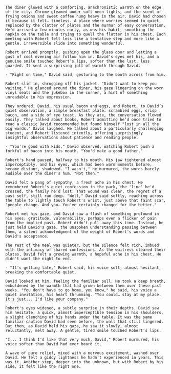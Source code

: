 <!-- {"visibility": true} -->

 `The diner glowed with a comforting, anachronistic warmth on the edge of the city. Chrome gleamed under soft neon lights, and the scent of frying onions and sweet coffee hung heavy in the air. David had chosen it because it felt… timeless. A place where worries seemed to quiet, replaced by the clatter of plates and the murmur of easy conversation. He’d arrived a few minutes early, as was his habit, smoothing the napkin on the table and trying to quell the flutter in his chest. Each meeting with Robert felt less like a tentative step and more like a gentle, irreversible slide into something wonderful.`

 `Robert arrived promptly, pushing open the glass door and letting a gust of cool evening air follow him in. David’s eyes met his, and a genuine smile touched Robert’s lips, softer than the last, less guarded. It sent a surprising jolt of warmth through David.`

`- "Right on time," David said, gesturing to the booth across from him.`

 `Robert slid in, shrugging off his jacket. "Didn't want to keep you waiting." He glanced around the diner, his gaze lingering on the worn vinyl seats and the jukebox in the corner, a hint of something unreadable in his expression.`

 `They ordered; David, his usual bacon and eggs, and Robert, to David’s quiet observation, a simple breakfast plate: scrambled eggs, crisp bacon, and a side of rye toast. As they ate, the conversation flowed easily. They talked about books, Robert admitting he’d once tried to read a classic David recommended but found himself "lost in all the big words." David laughed. He talked about a particularly challenging student, and Robert listened intently, offering surprisingly insightful observations about patience and reading people.`

`- "You're good with kids," David observed, watching Robert push a forkful of bacon into his mouth. "You'd make a good father."`

 `Robert's hand paused, halfway to his mouth. His jaw tightened almost imperceptibly, and his eyes, which had been warm moments before, became distant, shadowed. "I wasn't," he murmured, the words barely audible over the diner's hum. "Not then."`

 `David felt a pang of sympathy, a fresh ache in his chest. He remembered Robert's quiet confession in the park, the 'line' he'd crossed, the family he’d lost. That wound was clear, the regret of a past self, still ran deep. "Well," David said softly, reaching across the table to lightly touch Robert's wrist, just above that faint scar, "people change. And you… You've certainly changed for the better."`

 `Robert met his gaze, and David saw a flash of something profound in his eyes; gratitude, vulnerability, perhaps even a flicker of pain from the implied past. Robert didn't pull away this time. Instead, he just held David's gaze, the unspoken understanding passing between them, a silent acknowledgment of the weight of Robert's words and David's acceptance.`

`The rest of the meal was quieter, but the silence felt rich, imbued with the intimacy of shared confessions. As the waitress cleared their plates, David felt a growing warmth, a hopeful ache in his chest. He didn't want the night to end.`

`- "It's getting late," Robert said, his voice soft, almost hesitant, breaking the comfortable quiet.`

`David looked at him, feeling the familiar pull. He took a deep breath, emboldened by the warmth that had grown between them over these past weeks. "You don't have to go home, you know," he said, his voice a quiet invitation, his heart thrumming. "You could… stay at my place. It's just... I'd like your company."`

`Robert's eyes widened, a subtle surprise in their depths. David saw him hesitate, a quick, almost imperceptible tension in his shoulders, a slight clenching of his hands under the table. It was the same familiar caution David had seen before, the wall that still lingered. But then, as David held his gaze, he saw it slowly, almost reluctantly, melt away. A gentle, tired smile touched Robert’s lips.`

`"I... I think I'd like that very much, David," Robert murmured, his voice softer than David had ever heard it.`

`A wave of pure relief, mixed with a nervous excitement, washed over David. He felt a giddy lightness he hadn't experienced in years. This was it. Another step, deeper into the unknown, but with Robert by his side, it felt like the right one.`